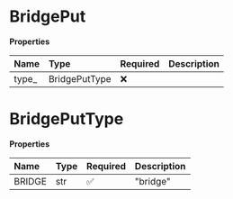 # BridgePut

**Properties**

| Name   | Type          | Required | Description |
| :----- | :------------ | :------- | :---------- |
| type\_ | BridgePutType | ❌       |             |

# BridgePutType

**Properties**

| Name   | Type | Required | Description |
| :----- | :--- | :------- | :---------- |
| BRIDGE | str  | ✅       | "bridge"    |

<!-- This file was generated by liblab | https://liblab.com/ -->
